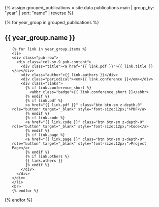 
<div class="publications">
  <!-- 按年份分组显示 -->
  {% assign grouped_publications = site.data.publications.main | group_by: "year" | sort: "name" | reverse %}
  
  {% for year_group in grouped_publications %}
  <h2 class="year">{{ year_group.name }}</h2>
  <ol class="bibliography">

    {% for link in year_group.items %}
    <li>
    <div class="pub-row">
      <div class="col-sm-9 pub-content">
        <div class="title"><a href="{{ link.pdf }}">{{ link.title }}</a></div>
        <div class="author">{{ link.authors }}</div>
        <div class="periodical"><em>{{ link.conference }}</em></div>
        <div class="links">
          {% if link.conference_short %} 
            <abbr class="badge">{{ link.conference_short }}</abbr>
          {% endif %}
          {% if link.pdf %} 
          <a href="{{ link.pdf }}" class="btn btn-sm z-depth-0" role="button" target="_blank" style="font-size:12px;">PDF</a>
          {% endif %}
          {% if link.code %} 
          <a href="{{ link.code }}" class="btn btn-sm z-depth-0" role="button" target="_blank" style="font-size:12px;">Code</a>
          {% endif %}
          {% if link.page %} 
          <a href="{{ link.page }}" class="btn btn-sm z-depth-0" role="button" target="_blank" style="font-size:12px;">Project Page</a>
          {% endif %}
          {% if link.others %} 
          {{ link.others }}
          {% endif %}
        </div>
      </div>
    </div>
    </li>
    <br>
    {% endfor %}
  </ol>
  {% endfor %}
</div>
